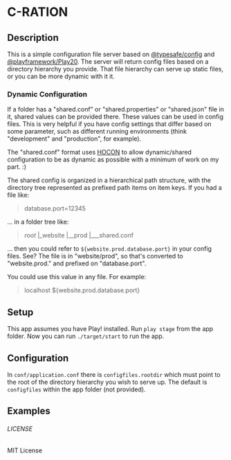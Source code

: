 # C-RATION

## Description

This is a simple configuration file server based on [@typesafe/config](https://github.com/typesafe/config "Config") and [@playframework/Play20](http://www.playframework.org/ "Play!"). The server will return config files based on a directory hierarchy you provide. That file hierarchy can serve up static files, or you can be more dynamic with it it.

### Dynamic Configuration

If a folder has a "shared.conf" or "shared.properties" or "shared.json" file in it, shared values can be provided there. These values can be used in config files. This is very helpful if you have config settings that differ based on some parameter, such as different running environments (think "development" and "production", for example).

The "shared.conf" format uses [HOCON](https://github.com/typesafehub/config/blob/master/HOCON.md) to allow dynamic/shared configuration to be as dynamic as possible with a minimum of work on my part. :)

The shared config is organized in a hierarchical path structure, with the directory tree represented as prefixed path items on item keys. If you had a file like:

>    database.port=12345

... in a folder tree like:

> *root*
> |_website
> |__prod
> |___shared.conf

... then you could refer to `${website.prod.database.port}` in your config files. See? The file is in "website/prod", so that's converted to "website.prod." and prefixed on "database.port".

You could use this value in any file. For example:

>    <appConfig>
>     <database>
>        <host>localhost</host>
>        <port>${website.prod.database.port}</port>
>     </database>
>    </appConfig>



## Setup

This app assumes you have Play! installed. Run `play stage` from the app folder. Now you can run `./target/start` to run the app.

## Configuration

In `conf/application.conf` there is `configfiles.rootdir` which must point to the root of the directory hierarchy you wish to serve up. The default is `configfiles` within the app folder (not provided).

## Examples

###### LICENSE

MIT License 